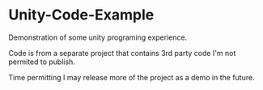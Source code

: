 # Unity-Code-Example
Demonstration of some unity programing experience.

Code is from a separate project that contains 3rd party code I'm not permited to publish.

Time permitting I may release more of the project as a demo in the future.